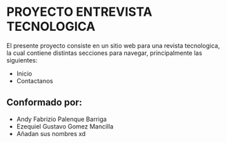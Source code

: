 # PROYECTO ENTREVISTA TECNOLOGICA
El presente proyecto consiste en un sitio web para una revista tecnologica, la cual contiene
distintas secciones para navegar, principalmente las siguientes:
* Inicio
* Contactanos
## Conformado por:
* Andy Fabrizio Palenque Barriga
* Ezequiel Gustavo Gomez Mancilla
* Añadan sus nombres xd

